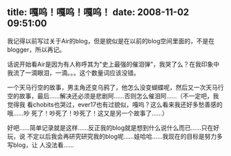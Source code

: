 title: 嘎呜！嘎呜！嘎呜！
date: 2008-11-02 09:51:00
---

我记得以前写过关于Air的blog，但是貌似是在以前的blog空间里面的，不是在
blogger，所以再记。

话说开始看Air是因为有人称呼其为&quot;史上最强的催泪弹&quot;，我哭了么？在我印象中
我流了一滴眼泪，一滴。。。这个数量词应该没错。

一个天马行空的故事，男主角还变乌鸦了，他怎么没变蝴蝶呢，然后又一次天马行
空的故事，最后……解决还必须是悲剧阿……否则怎么催泪阿……（不一定吧，我觉得我
看chobits也哭过，ever17也有过貌似，嘎呜？这么看来我还好多愁善感的哦……吵
死了！吵死了！吵死了！这又是另一个故事了……）

好吧……简单记录就是这样……反正我的blog就是想到什么说什么而已……只在好玩，说
不定以后我会再研究研究我的blog呢……娃哈哈……我现在的目标是努力多写blog，让
人没法看……